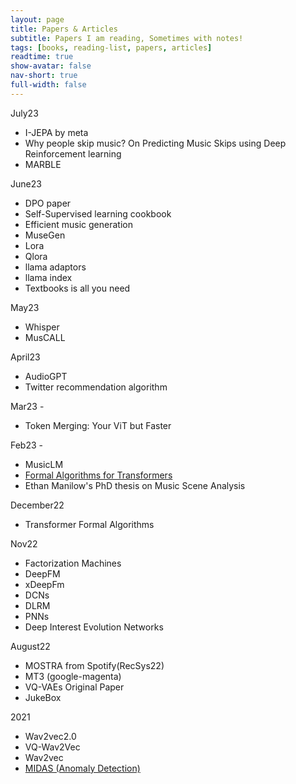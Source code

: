 ```yaml
---
layout: page
title: Papers & Articles
subtitle: Papers I am reading, Sometimes with notes!
tags: [books, reading-list, papers, articles]
readtime: true
show-avatar: false
nav-short: true
full-width: false
---
```


July23
- I-JEPA by meta
- Why people skip music? On Predicting Music Skips using Deep Reinforcement learning
- MARBLE 

June23
- DPO paper
- Self-Supervised learning cookbook
- Efficient music generation
- MuseGen
- Lora
- Qlora
- llama adaptors
- llama index
- Textbooks is all you need

May23
- Whisper
- MusCALL

April23
- AudioGPT
- Twitter recommendation algorithm

Mar23 -
- Token Merging: Your ViT but Faster

Feb23 - 
- MusicLM
- [Formal Algorithms for Transformers](https://arxiv.org/abs/2207.09238)
- Ethan Manilow's PhD thesis on Music Scene Analysis

December22
- Transformer Formal Algorithms

Nov22
- Factorization Machines
- DeepFM
- xDeepFm
- DCNs
- DLRM
- PNNs
- Deep Interest Evolution Networks

August22
- MOSTRA from Spotify(RecSys22)
- MT3 (google-magenta)
- VQ-VAEs Original Paper
- JukeBox

2021
- Wav2vec2.0
- VQ-Wav2Vec
- Wav2vec
- [MIDAS (Anomaly Detection)](https://arxiv.org/pdf/1911.04464.pdf)




